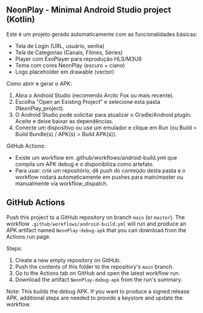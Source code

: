 NeonPlay - Minimal Android Studio project (Kotlin)
-----------------------------------------------
Este é um projeto gerado automaticamente com as funcionalidades básicas:
- Tela de Login (URL, usuário, senha)
- Tela de Categorias (Canais, Filmes, Séries)
- Player com ExoPlayer para reprodução HLS/M3U8
- Tema com cores NeonPlay (escuro + ciano)
- Logo placeholder em drawable (vector)

Como abrir e gerar o APK:
1. Abra o Android Studio (recomendo Arctic Fox ou mais recente).
2. Escolha "Open an Existing Project" e selecione esta pasta (NeonPlay_project).
3. O Android Studio pode solicitar para atualizar o Gradle/Android plugin. Aceite e deixe baixar as dependências.
4. Conecte um dispositivo ou use um emulador e clique em Run (ou Build > Build Bundle(s) / APK(s) > Build APK(s)).

GitHub Actions:
- Existe um workflow em .github/workflows/android-build.yml que compila um APK debug e o disponibiliza como artefato.
- Para usar: crie um repositório, dê push do conteúdo desta pasta e o workflow rodará automaticamente em pushes para main/master ou manualmente via workflow_dispatch.


## GitHub Actions

Push this project to a GitHub repository on branch `main` (or `master`).
The workflow `.github/workflows/android-build.yml` will run and produce an APK artifact named `NeonPlay-debug-apk` that you can download from the Actions run page.

Steps:
1. Create a new empty repository on GitHub.
2. Push the contents of this folder to the repository's `main` branch.
3. Go to the Actions tab on GitHub and open the latest workflow run.
4. Download the artifact `NeonPlay-debug-apk` from the run's summary.

Note: This builds the debug APK. If you want to produce a signed release APK, additional steps are needed to provide a keystore and update the workflow.
